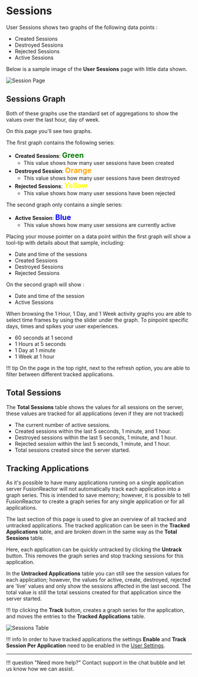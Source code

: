 # Sessions

User Sessions shows two graphs of the following data points :</span>

-   Created Sessions
-   Destroyed Sessions
-   Rejected Sessions
-   Active Sessions

Below is a sample image of the **User Sessions** page with little data
shown.

![Session Page](/frdocs/attachments/245551465/245551493.png)

## Sessions Graph

Both of these graphs use the standard set of aggregations to show the values over the last hour, day of week.

On this page you'll see two graphs. 

The first graph contains the following series:

* **Created Sessions**: <span style="color:green;font-weight:700;font-size:20px"> Green </span>
    * This value shows how many user sessions have been created
* **Destroyed Session**: <span style="color:orange;font-weight:700;font-size:20px"> Orange </span>
    * This value shows how many user sessions have been destroyed
* **Rejected Sessions**: <span style="color:Yellow;font-weight:700;font-size:20px">Yellow </span>
    * This value shows how many user sessions have been rejected

The second graph only contains a single series:

* **Active Session**: <span style="color:blue;font-weight:700;font-size:20px"> Blue </span>
    * This value shows how many user sessions are currently active

Placing your mouse pointer on a data point within the first graph will
show a tool-tip with details about that sample, including:

* Date and time of the sessions
* Created Sessions
* Destroyed Sessions
* Rejected Sessions

On the second graph will show :

* Date and time of the session
* Active Sessions

When browsing the 1 Hour, 1 Day, and 1 Week activity graphs you are able
to select time frames by using the slider under the graph. To pinpoint
specific days, times and spikes your user experiences.

* 60 seconds at 1 second
* 1 Hours at 5 seconds
* 1 Day at 1 minute
* 1 Week at 1 hour

!!! tip
    On the page in the top right, next to the refresh option, you are able to filter between different tracked applications.

## Total Sessions

The **Total Sessions** table shows the values for all sessions on the
server, these values are tracked for all applications (even if they are
not tracked)

* The current number of active sessions.
* Created sessions within the last 5 seconds, 1 minute, and 1 hour.
* Destroyed sessions within the last 5 seconds, 1 minute, and 1 hour.
* Rejected session within the last 5 seconds, 1 minute, and 1 hour.
* Total sessions created since the server started.

## Tracking Applications


As it's possible to have many applications running on a single
application server FusionReactor will not automatically track each
application into a graph series. This is intended to save memory;
however, it is possible to tell FusionReactor to create a graph series
for any single application or for all applications.

The last section of this page is used to give an overview of all tracked
and untracked applications. The tracked application can be seen in the
**Tracked Applications** table, and are broken down in the same way as the
**Total Sessions** table.

Here, each application can be quickly untracked by clicking the **Untrack**
button. This removes the graph series and stop tracking sessions for
this application.

In the **Untracked Applications** table you can still see the session
values for each application; however, the values for active, create,
destroyed, rejected are 'live' values and only show the sessions affected
in the last second. The total value is still the total sessions created
for that application since the server started.

!!! tip
     clicking the **Track** button, creates a graph series for the application, and moves the entries to the **Tracked Applications** table.

![Sessions Table](/frdocs/attachments/245551465/245551487.png)

!!! info
    In order to have tracked applications the settings **Enable** and **Track Session Per Application** need to be enabled in the [User Settings](Settings.md).


___

!!! question "Need more help?"
    Contact support in the chat bubble and let us know how we can assist.